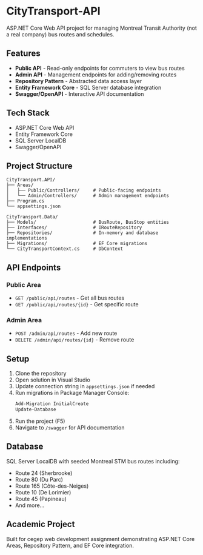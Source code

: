 # CityTransport-API

ASP.NET Core Web API project for managing Montreal Transit Authority (not a real company) bus routes and schedules.

## Features

- **Public API** - Read-only endpoints for commuters to view bus routes
- **Admin API** - Management endpoints for adding/removing routes
- **Repository Pattern** - Abstracted data access layer
- **Entity Framework Core** - SQL Server database integration
- **Swagger/OpenAPI** - Interactive API documentation

## Tech Stack

- ASP.NET Core Web API
- Entity Framework Core
- SQL Server LocalDB
- Swagger/OpenAPI

## Project Structure

```
CityTransport.API/
├── Areas/
│   ├── Public/Controllers/     # Public-facing endpoints
│   └── Admin/Controllers/      # Admin management endpoints
├── Program.cs
└── appsettings.json

CityTransport.Data/
├── Models/                     # BusRoute, BusStop entities
├── Interfaces/                 # IRouteRepository
├── Repositories/               # In-memory and database implementations
├── Migrations/                 # EF Core migrations
└── CityTransportContext.cs     # DbContext
```

## API Endpoints

### Public Area
- `GET /public/api/routes` - Get all bus routes
- `GET /public/api/routes/{id}` - Get specific route

### Admin Area
- `POST /admin/api/routes` - Add new route
- `DELETE /admin/api/routes/{id}` - Remove route

## Setup

1. Clone the repository
2. Open solution in Visual Studio
3. Update connection string in `appsettings.json` if needed
4. Run migrations in Package Manager Console:
   ```powershell
   Add-Migration InitialCreate
   Update-Database
   ```
5. Run the project (F5)
6. Navigate to `/swagger` for API documentation

## Database

SQL Server LocalDB with seeded Montreal STM bus routes including:
- Route 24 (Sherbrooke)
- Route 80 (Du Parc)
- Route 165 (Côte-des-Neiges)
- Route 10 (De Lorimier)
- Route 45 (Papineau)
- And more...

## Academic Project

Built for cegep web development assignment demonstrating ASP.NET Core Areas, Repository Pattern, and EF Core integration.
